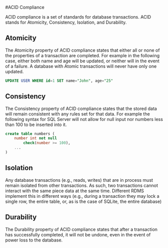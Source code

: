 #ACID Compliance

ACID compliance is a set of standards for database transactions. ACID stands for Atomicity, Consistency, Isolation, and Durability.

## Atomicity
The Atomicity property of ACID compliance states that either all or none of the properties of a transaction are completed. For example in the following case, either both name and age will be updated, or neither will in the event of a failure. A database with Atomic transactions will never have only one updated.

```sql
UPDATE USER WHERE id=1 SET name="John", age="25"
```

## Consistency
The Consistency property of ACID compliance states that the stored data will remain consistent with any rules set for that data. For example the following syntax for SQL Server will not allow for null input nor numbers less than 100 to be inserted into it.

```sql
create table numbers (
    number int not null
        check(number >= 100),
    ...
)
```

## Isolation
Any database transactions (e.g., reads, writes) that are in process must remain isolated from other transactions. As such, two transactions cannot interact with the same piece data at the same time. Different RDMS implement this in different ways (e.g., during a transaction they may lock a single row, the entire table, or, as is the case of SQLite, the entire database)

## Durability
The Durability property of ACID compliance states that after a transaction has successfully completed, it will not be undone, even in the event of power loss to the database.